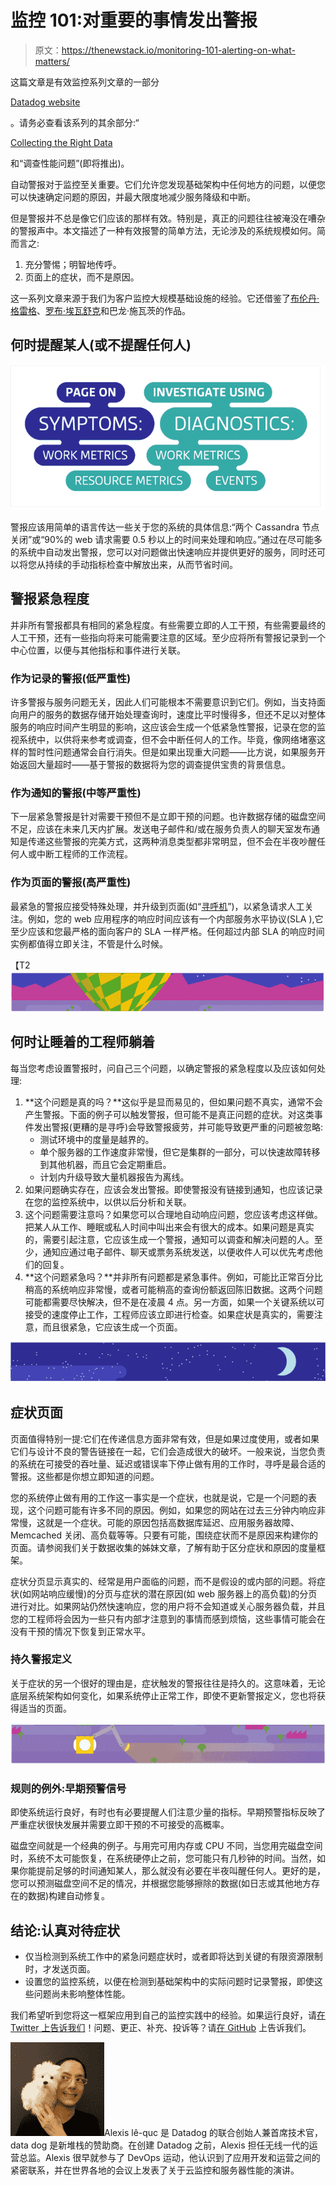# 监控 101:对重要的事情发出警报

> 原文：<https://thenewstack.io/monitoring-101-alerting-on-what-matters/>

这篇文章是有效监控系列文章的一部分

[Datadog website](https://www.datadoghq.com/lpg/?utm_source=Advertisement&utm_medium=Advertisement&utm_campaign=TheNewStack-SponsorPost2015)

。请务必查看该系列的其余部分:“

[Collecting the Right Data](https://www.datadoghq.com/blog/2015/06/monitoring-101-collecting-data/)

和“调查性能问题”(即将推出)。

自动警报对于监控至关重要。它们允许您发现基础架构中任何地方的问题，以便您可以快速确定问题的原因，并最大限度地减少服务降级和中断。

但是警报并不总是像它们应该的那样有效。特别是，真正的问题往往被淹没在嘈杂的警报声中。本文描述了一种有效报警的简单方法，无论涉及的系统规模如何。简而言之:

1.  充分警惕；明智地传呼。
2.  页面上的症状，而不是原因。

这一系列文章来源于我们为客户监控大规模基础设施的经验。它还借鉴了[布伦丹·格雷格](http://dtdg.co/use-method)、[罗布·埃瓦舒克](http://dtdg.co/philosophy-alerting)和巴龙·施瓦茨的作品。

## 何时提醒某人(或不提醒任何人)

[![image02](img/86a9f1d0c7f2fb18ac91ff8ce40ee828.png)](https://thenewstack.io/wp-content/uploads/2015/07/image02.png)

警报应该用简单的语言传达一些关于您的系统的具体信息:“两个 Cassandra 节点关闭”或“90%的 web 请求需要 0.5 秒以上的时间来处理和响应。”通过在尽可能多的系统中自动发出警报，您可以对问题做出快速响应并提供更好的服务，同时还可以将您从持续的手动指标检查中解放出来，从而节省时间。

## 警报紧急程度

并非所有警报都具有相同的紧急程度。有些需要立即的人工干预，有些需要最终的人工干预，还有一些指向将来可能需要注意的区域。至少应将所有警报记录到一个中心位置，以便与其他指标和事件进行关联。

### 作为记录的警报(低严重性)

许多警报与服务问题无关，因此人们可能根本不需要意识到它们。例如，当支持面向用户的服务的数据存储开始处理查询时，速度比平时慢得多，但还不足以对整体服务的响应时间产生明显的影响，这应该会生成一个低紧急性警报，记录在您的监视系统中，以供将来参考或调查，但不会中断任何人的工作。毕竟，像网络堵塞这样的暂时性问题通常会自行消失。但是如果出现重大问题——比方说，如果服务开始返回大量超时——基于警报的数据将为您的调查提供宝贵的背景信息。

### 作为通知的警报(中等严重性)

下一层紧急警报是针对需要干预但不是立即干预的问题。也许数据存储的磁盘空间不足，应该在未来几天内扩展。发送电子邮件和/或在服务负责人的聊天室发布通知是传递这些警报的完美方式，这两种消息类型都非常明显，但不会在半夜吵醒任何人或中断工程师的工作流程。

### 作为页面的警报(高严重性)

最紧急的警报应接受特殊处理，并升级到页面(如“[寻呼机](https://en.wikipedia.org/wiki/Pager)”)，以紧急请求人工关注。例如，您的 web 应用程序的响应时间应该有一个内部服务水平协议(SLA ),它至少应该和您最严格的面向客户的 SLA 一样严格。任何超过内部 SLA 的响应时间实例都值得立即关注，不管是什么时候。

【T2![image01](img/346468cdf82278de33ee89504e722626.png)

## 何时让睡着的工程师躺着

每当您考虑设置警报时，问自己三个问题，以确定警报的紧急程度以及应该如何处理:

1.  **这个问题是真的吗？**这似乎是显而易见的，但如果问题不真实，通常不会产生警报。下面的例子可以触发警报，但可能不是真正问题的症状。对这类事件发出警报(更糟的是寻呼)会导致警报疲劳，并可能导致更严重的问题被忽略:
    *   测试环境中的度量是越界的。
    *   单个服务器的工作速度非常慢，但它是集群的一部分，可以快速故障转移到其他机器，而且它会定期重启。
    *   计划内升级导致大量机器报告为离线。
2.  如果问题确实存在，应该会发出警报。即使警报没有链接到通知，也应该记录在您的监控系统中，以供以后分析和关联。
3.  这个问题需要注意吗？如果您可以合理地自动响应问题，您应该考虑这样做。把某人从工作、睡眠或私人时间中叫出来会有很大的成本。如果问题是真实的，需要引起注意，它应该生成一个警报，通知可以调查和解决问题的人。至少，通知应通过电子邮件、聊天或票务系统发送，以便收件人可以优先考虑他们的回复。
4.  **这个问题紧急吗？**并非所有问题都是紧急事件。例如，可能比正常百分比稍高的系统响应非常慢，或者可能稍高的查询份额返回陈旧数据。这两个问题可能都需要尽快解决，但不是在凌晨 4 点。另一方面，如果一个关键系统以可接受的速度停止工作，工程师应该立即进行检查。如果症状是真实的，需要注意，而且很紧急，它应该生成一个页面。

[![image00](img/393aaac698f7ceb189b752b0452bf1ad.png)](https://thenewstack.io/wp-content/uploads/2015/07/image00.png)

## 症状页面

页面值得特别一提:它们在传递信息方面非常有效，但是如果过度使用，或者如果它们与设计不良的警告链接在一起，它们会造成很大的破坏。一般来说，当您负责的系统在可接受的吞吐量、延迟或错误率下停止做有用的工作时，寻呼是最合适的警报。这些都是你想立即知道的问题。

您的系统停止做有用的工作这一事实是一个症状，也就是说，它是一个问题的表现，这个问题可能有许多不同的原因。例如，如果您的网站在过去三分钟内响应非常慢，这就是一个症状。可能的原因包括高数据库延迟、应用服务器故障、Memcached 关闭、高负载等等。只要有可能，围绕症状而不是原因来构建你的页面。请参阅我们关于数据收集的姊妹文章，了解有助于区分症状和原因的度量框架。

症状分页显示真实的、经常是用户面临的问题，而不是假设的或内部的问题。将症状(如网站响应缓慢)的分页与症状的潜在原因(如 web 服务器上的高负载)的分页进行对比。如果网站仍然快速响应，您的用户将不会知道或关心服务器负载，并且您的工程师将会因为一些只有内部才注意到的事情而感到烦恼，这些事情可能会在没有干预的情况下恢复到正常水平。

### 持久警报定义

关于症状的另一个很好的理由是，症状触发的警报往往是持久的。这意味着，无论底层系统架构如何变化，如果系统停止正常工作，即使不更新警报定义，您也将获得适当的页面。

[![image03](img/712e314c57a5e7423054a1b423e0b2ca.png)](https://thenewstack.io/wp-content/uploads/2015/07/image03.png)

### 规则的例外:早期预警信号

即使系统运行良好，有时也有必要提醒人们注意少量的指标。早期预警指标反映了严重症状很快发展并需要立即干预的不可接受的高概率。

磁盘空间就是一个经典的例子。与用完可用内存或 CPU 不同，当您用完磁盘空间时，系统不太可能恢复，在系统硬停止之前，您可能只有几秒钟的时间。当然，如果你能提前足够的时间通知某人，那么就没有必要在半夜叫醒任何人。更好的是，您可以预测磁盘空间不足的情况，并根据您能够擦除的数据(如日志或其他地方存在的数据)构建自动修复。

## **结论:认真对待症状**

*   仅当检测到系统工作中的紧急问题症状时，或者即将达到关键的有限资源限制时，才发送页面。
*   设置您的监控系统，以便在检测到基础架构中的实际问题时记录警报，即使这些问题尚未影响整体性能。

我们希望听到您将这一框架应用到自己的监控实践中的经验。如果运行良好，请[在 Twitter 上告诉我们](https://twitter.com/datadoghq)！问题、更正、补充、投诉等？请[在 GitHub](https://github.com/DataDog/the-monitor/blob/master/monitoring-101/monitoring_101_alerting_on_what_matters.md) 上告诉我们。

[![Alexis Data Dog](img/041b130e7e9a576f1dc4108a33bea9c8.png)](https://thenewstack.io/wp-content/uploads/2015/07/Alexis-Data-Dog.jpg)Alexis lê-quc 是 Datadog 的联合创始人兼首席技术官，data dog 是新堆栈的赞助商。在创建 Datadog 之前，Alexis 担任无线一代的运营总监。Alexis 很早就参与了 DevOps 运动，他认识到了应用开发和运营之间的紧密联系，并在世界各地的会议上发表了关于云监控和服务器性能的演讲。

<svg xmlns:xlink="http://www.w3.org/1999/xlink" viewBox="0 0 68 31" version="1.1"><title>Group</title> <desc>Created with Sketch.</desc></svg>